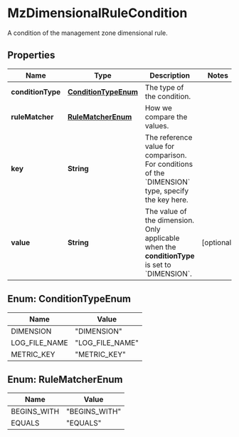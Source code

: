 

# MzDimensionalRuleCondition

A condition of the management zone dimensional rule.

## Properties

| Name | Type | Description | Notes |
|------------ | ------------- | ------------- | -------------|
|**conditionType** | [**ConditionTypeEnum**](#ConditionTypeEnum) | The type of the condition. |  |
|**ruleMatcher** | [**RuleMatcherEnum**](#RuleMatcherEnum) | How we compare the values. |  |
|**key** | **String** | The reference value for comparison.   For conditions of the &#x60;DIMENSION&#x60; type, specify the key here. |  |
|**value** | **String** | The value of the dimension.   Only applicable when the **conditionType** is set to &#x60;DIMENSION&#x60;. |  [optional] |



## Enum: ConditionTypeEnum

| Name | Value |
|---- | -----|
| DIMENSION | &quot;DIMENSION&quot; |
| LOG_FILE_NAME | &quot;LOG_FILE_NAME&quot; |
| METRIC_KEY | &quot;METRIC_KEY&quot; |



## Enum: RuleMatcherEnum

| Name | Value |
|---- | -----|
| BEGINS_WITH | &quot;BEGINS_WITH&quot; |
| EQUALS | &quot;EQUALS&quot; |



